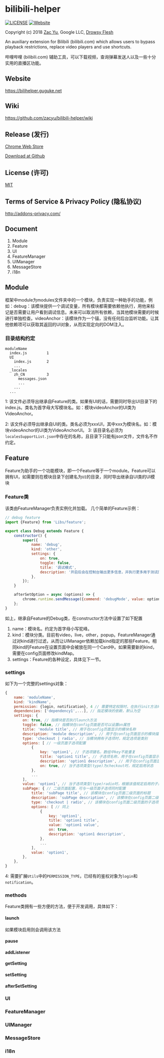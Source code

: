 # bilibili-helper

[![LICENSE](https://img.shields.io/github/license/mashape/apistatus.svg)](LICENSE)
[![Website](https://img.shields.io/website-up-down-green-red/http/bilihelper.guguke.net.svg)](https://bilihelper.guguke.net/)

Copyright (c) 2018 [Zac Yu](mailto:me@zacyu.com), Google LLC, [Drowsy Flesh](mailto:jjj201200@gmail.com)

An auxiliary extension for Bilibili (bilibili.com) which allows users to bypass playback restrictions, replace video players and use shortcuts.

哔哩哔哩 (bilibili.com) 辅助工具，可以下载视频，查询弹幕发送人以及一些十分实用的直播区功能。

## Website

https://bilihelper.guguke.net

## Wiki

https://github.com/zacyu/bilibili-helper/wiki

## Release (发行)

[Chrome Web Store](https://chrome.google.com/webstore/detail/kpbnombpnpcffllnianjibmpadjolanh)

[Download at Github ](https://github.com/zacyu/bilibili-helper/releases)

## License (许可)

[MIT](LICENSE)

## Terms of Service & Privacy Policy (隐私协议)

http://addons-privacy.com/

## Document

1. Module
2. Feature
3. UI
4. FeatureManager
5. UIManager
6. MessageStore
7. i18n

## Module

框架中module为modules文件夹中的一个模块，负责实现一种助手的功能，例如：
​debug：该模块提供一个调试变量，所有模块都需要依赖他执行，用他来标记是否需要让用户看到调试信息。未来可以取消所有依赖，当其他模块需要的时候进行单独检查。
​videoAnchor：该模块作为一个锚，没有任何后台监听功能。让其他依赖项可以获取其返回的UI对象，从而实现定向的DOM注入。

### 目录结构约定

```
moduleName
  index.js         1
  UI
    index.js       2
    ...
  _locales 
    zh_CN          3
      messages.json
      ...
    ...
  ...
```

1: 该文件必须导出继承自Feature的类。如果有UI的话，需要同时导出UI目录下的index.js。类名为首字母大写模块名。如：模块videoAnchor的UI类为VideoAnchor。

2: 该文件必须导出继承自UI的类。类名必须为xxxUI，其中xxx为模块名。如：模块videoAnchor的UI类为VideoAnchorUI。
3: 该目录名必须为`localesSupportList.json`中存在的名称，且目录下只能有json文件，文件名不作约定。

## Feature

Feature为助手的一个功能模块，即一个Feature等于一个module。Feature可以拥有UI，如需要则在模块目录下创建名为`UI`的目录，同时导出继承自UI类的UI模块

### Feature类

该类由FeatureManager负责实例化并加载。
几个简单的Feature示例：

```javascript
// debug feature
import {Feature} from 'Libs/feature';

export class Debug extends Feature {
    constructor() {
        super({
            name: 'debug',
            kind: 'other',
            settings: {
                on: true,
                toggle: false,
                title: '调试模式',
                description: '开启后会在控制台输出更多信息，并执行更多用于测试的代码',
            },
        });
    }

    afterSetOption = async (options) => {
        chrome.runtime.sendMessage({commend: 'debugMode', value: options.on});
    };
}
```

如上，继承自Feature的Debug类，在constructor方法中设置了如下配置

1. name：模块名。约定为首字母小写驼峰。
2. kind：模块分类。目前有video，live，other，popup。FeatureManager通过对kind进行过滤，从而让UIManager依赖加载kind指定的那些Feature。相同kind的Feature在设置页面中会被放在同一个Card中。如果需要新的kind，需要在config页面修改kindMap。
3. settings：Feature的各种设定，具体见下一节。

### settings

如下为一个完整的settings对象：

```javascript
{
    name: 'moduleName',
    kind: 'kindName',
    permission: {login, notification}, 4 // 需要特定权限时，在执行init方法时鉴权，默认为空 
    dependencies: ['dependency1',...], // 指定模块的依赖，默认为空
    settings: {
    	on: true, // 指模块是否执行launch方法
    	toggle: false, // 指模块在config页面是否可以设置on属性
    	title: 'module title', // 用于在config页面显示的模块名称
    	description: 'module description', // 用于在config页面显示的模块描述
        type: 'checkout | radio', // 当模块拥有子选项时，规定选项是类别
        options: [ // 一级页面子选项配置
            {
                key: 'option1', // 子选项键名，数组中key不能重复
                title: 'option1 title', // 子选项名称，用于在config页面显示
                description: 'option1 description',	// 用于在config页面显示的子选项描述
                on: true, // 当子选项类型(type)为checkout时，规定启用状态
            },
            ...
        ],
        value: 'option1', // 当子选项类型(type)radio时，根据该值规定启用的子选项，对应子选项key
        subPage: { // 二级页面配置，可与一级页面子选项同时配置
            title: 'subPage title', // 该模块在config页面二级页面的标题
            description: 'subPage description', // 该模块在config页面二级页面的描述
            type: 'checkout | radio', // 该模块在config页面二级页面的子选项类型
            options: [ // 同上
            	{
                	key: 'option1',
                	title: 'option1 title',
                	value: 'option1 value',
                	on: true,
                	description: 'option1 description',
            	},
            	...
        	],
            value: 'option1',
        },
	},
}
```

4: 需要扩展`Utils`中的`PERMISSION_TYPE`，已经有的鉴权对象为`login`和` notification`。


### methods

Feature类拥有一些方便的方法，便于开发调用，具体如下：

#### launch
如果模块启用则会调用该方法

#### pause

#### addListener

#### getSetting

#### setSetting

#### afterSetSetting

### UI

### FeatureManager

### UIManager

### MessageStore

### i18n
